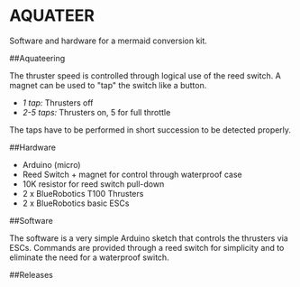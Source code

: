 AQUATEER
========

Software and hardware for a mermaid conversion kit.

##Aquateering

The thruster speed is controlled through logical use of the reed switch. A magnet can be used to "tap" the switch like a button. 

* *1 tap:* Thrusters off
* *2-5 taps:* Thrusters on, 5 for full throttle

The taps have to be performed in short succession to be detected properly.

##Hardware

* Arduino (micro)
* Reed Switch + magnet for control through waterproof case
* 10K resistor for reed switch pull-down
* 2 x BlueRobotics T100 Thrusters
* 2 x BlueRobotics basic ESCs

##Software

The software is a very simple Arduino sketch that controls the thrusters via ESCs. Commands are provided through a reed switch for simplicity and to eliminate the need for a waterproof switch.

##Releases
